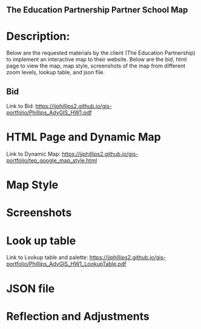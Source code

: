 ## The Education Partnership Partner School Map

# Description: 
Below are the requested materials by the client (The Education Partnership) to implement an interactive map to their website. Below are the bid, html page to view the map, map style, screenshots of the map from different zoom levels, lookup table, and json file. 

## Bid

Link to Bid: https://jjphillips2.github.io/gis-portfolio/Phillips_AdvGIS_HW1.pdf

# HTML Page and Dynamic Map

Link to Dynamic Map: https://jjphillips2.github.io/gis-portfolio/tep_google_map_style.html

# Map Style



# Screenshots



# Look up table

Link to Lookup table and palette: https://jjphillips2.github.io/gis-portfolio/Phillips_AdvGIS_HW1_LookupTable.pdf

# JSON file



# Reflection and Adjustments

